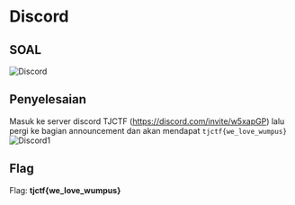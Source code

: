 # Discord

## SOAL
![Discord](https://user-images.githubusercontent.com/26424136/82996615-6c5a8480-a02f-11ea-8bdf-2505f652e7ea.PNG)

## Penyelesaian
Masuk ke server discord TJCTF (https://discord.com/invite/w5xapGP) lalu pergi ke bagian announcement dan akan mendapat `tjctf{we_love_wumpus}` <br />
![Discord1](https://user-images.githubusercontent.com/26424136/83100154-69b46980-a0d9-11ea-8265-1753aacc25b8.PNG)

## Flag
Flag: <b>tjctf{we_love_wumpus}</b>
